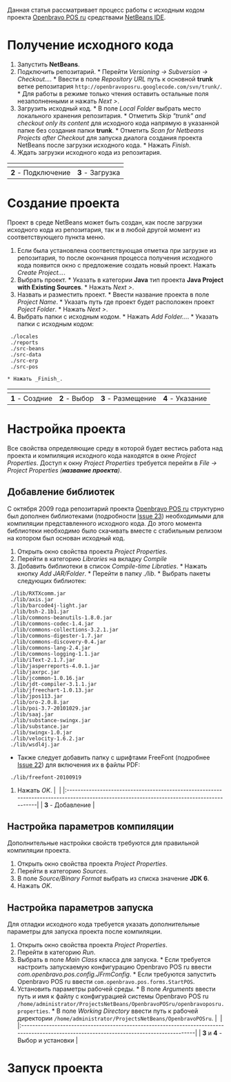 Данная статья рассматривает процесс работы с исходным кодом проекта [Openbravo POS ru](http://code.google.com/p/openbravoposru/) средствами [NetBeans IDE](http://www.netbeans.org/).

# Получение исходного кода #
  1. Запустить **NetBeans**.
  1. Подключить репозитарий.
    * Перейти _Versioning -> Subversion -> Checkout..._.
    * Ввести в поле _Repository URL_ путь к основной **trunk** ветке репозитария `http://openbravoposru.googlecode.com/svn/trunk/`.
    * Для работы в режиме только чтения оставить остальные поля незаполненными и нажать _Next >_.
  1. Загрузить исходный код.
    * В поле _Local Folder_ выбрать место локального хранения репозитария.
    * Отметить _Skip "trunk" and checkout only its content_ для исходного кода напрямую в указанной папке без создания папки **trunk**.
    * Отметить _Scan for Netbeans Projects after Checkout_ для запуска диалога создания проекта NetBeans после загрузки исходного кода.
    * Нажать _Finish_.
  1. Ждать загрузки исходного кода из репозитария.

| ![![](http://farm4.static.flickr.com/3448/3987933646_80be27e67c_m.jpg)](http://farm4.static.flickr.com/3448/3987933646_123f1db3e2_o.png) | ![![](http://farm4.static.flickr.com/3526/3987934392_4c4a8f6a29_m.jpg)](http://farm4.static.flickr.com/3526/3987934392_6ed3d732b2_o.png) |
|:-----------------------------------------------------------------------------------------------------------------------------------------|:-----------------------------------------------------------------------------------------------------------------------------------------|
| **2** - Подключение | **3** - Загрузка |

# Создание проекта #

Проект в среде NetBeans может быть создан, как после загрузки исходного кода из репозитария, так и в любой другой момент из соответствующего пункта меню.
  1. Если была установлена соответствующая отметка при загрузке из репозитария, то после окончания процесса получения исходного кода появится окно с предложение создать новый проект. Нажать _Create Project..._.
  1. Выбрать проект.
    * Указать в категории **Java** тип проекта **Java Project with Existing Sources**.
    * Нажать _Next >_.
  1. Назвать и разместить проект.
    * Ввести название проекта в поле _Project Name_.
    * Указать путь где проект будет расположен проект _Poject Folder_.
    * Нажать _Next >_.
  1. Выбрать папки с исходным кодом.
    * Нажать _Add Folder..._.
    * Указать папки с исходным кодом:
```
 ./locales
 ./reports
 ./src-beans
 ./src-data
 ./src-erp
 ./src-pos
```
    * Нажать _Finish_.

| ![![](http://farm3.static.flickr.com/2639/3987934834_650a6bef1a_m.jpg)](http://farm3.static.flickr.com/2639/3987934834_a0a3d1b487_o.png) | ![![](http://farm3.static.flickr.com/2653/3987935268_fbf4211844_m.jpg)](http://farm3.static.flickr.com/2653/3987935268_a2999780e4_o.png) | ![![](http://farm3.static.flickr.com/2426/3987181281_eefcc7e7ff_m.jpg)](http://farm3.static.flickr.com/2426/3987181281_1d9556424a_o.png) | ![![](http://farm3.static.flickr.com/2427/3987935898_57d637a8d6_m.jpg)](http://farm3.static.flickr.com/2427/3987935898_4319c6b3bd_o.png) |
|:-----------------------------------------------------------------------------------------------------------------------------------------|:-----------------------------------------------------------------------------------------------------------------------------------------|:-----------------------------------------------------------------------------------------------------------------------------------------|:-----------------------------------------------------------------------------------------------------------------------------------------|
| **1** - Создние | **2** - Выбор | **3** - Размещение | **4** - Указание |

# Настройка проекта #

Все свойства определяющие среду в которой будет вестись работа над проекта и компиляция исходного кода находятся в окне _Project Properties_. Доступ к окну _Project Properties_ требуется перейти в _File -> Project Properties (**название проекта**)_.

## Добавление библиотек ##

С октября 2009 года репозитарий проекта [Openbravo POS ru](http://code.google.com/p/openbravoposru/) структурно был дополнен библиотеками (подробности [Issue 23](https://code.google.com/p/openbravoposru/issues/detail?id=23)) необходимыми для компиляции представленного исходного кода. До этого момента библиотеки необходимо было скачивать вместе с стабильным релизом на котором был основан исходный код.
  1. Открыть окно свойства проекта _Project Properties_.
  1. Перейти в категорию _Libraries_ на вкладку _Compile_
  1. Добавить библиотеки в список _Compile-time Libraties_.
    * Нажать кнопку _Add JAR/Folder_.
    * Перейти в папку _./lib_.
    * Выбрать пакеты следующих библиотек:
```
 ./lib/RXTXcomm.jar
 ./lib/axis.jar
 ./lib/barcode4j-light.jar
 ./lib/bsh-2.1b1.jar
 ./lib/commons-beanutils-1.8.0.jar
 ./lib/commons-codec-1.4.jar
 ./lib/commons-collections-3.2.1.jar
 ./lib/commons-digester-1.7.jar
 ./lib/commons-discovery-0.4.jar
 ./lib/commons-lang-2.4.jar
 ./lib/commons-logging-1.1.jar
 ./lib/iText-2.1.7.jar
 ./lib/jasperreports-4.0.1.jar
 ./lib/jaxrpc.jar
 ./lib/jcommon-1.0.16.jar
 ./lib/jdt-compiler-3.1.1.jar
 ./lib/jfreechart-1.0.13.jar
 ./lib/jpos113.jar
 ./lib/oro-2.0.8.jar
 ./lib/poi-3.7-20101029.jar
 ./lib/saaj.jar
 ./lib/substance-swingx.jar
 ./lib/substance.jar
 ./lib/swingx-1.0.jar
 ./lib/velocity-1.6.2.jar
 ./lib/wsdl4j.jar
```

  * Также следует добавить папку с шрифтами FreeFont (подробнее [Issue 22](https://code.google.com/p/openbravoposru/issues/detail?id=22)) для включения их в файлы PDF:
```
 ./lib/freefont-20100919
```
  1. Нажать _OK_.
| ![![](http://farm3.static.flickr.com/2557/4025316922_ea50f4288b_m.jpg)](http://farm3.static.flickr.com/2557/4025316922_4aedd1fcb2_o.png) |
|:-----------------------------------------------------------------------------------------------------------------------------------------|
| **3** - Добавление |

## Настройка параметров компиляции ##
Дополнительные настройки свойств требуются для правильной компиляции проекта.
  1. Открыть окно свойства проекта _Project Properties_.
  1. Перейти в категорию _Sources_.
  1. В поле _Source/Binary Format_ выбрать из списка значение **JDK 6**.
  1. Нажать _OK_.

## Настройка параметров запуска ##
Для отладки исходного кода требуется указать дополнительные параметры для запуска проекта после компиляции.
  1. Открыть окно свойства проекта _Project Properties_.
  1. Перейти в категорию _Run_.
  1. Выбрать в поле _Main Class_ класса для запуска.
    * Если требуется настроить запускаемую конфигурацию Openbravo POS ru ввести _com.openbravo.pos.config.JFrmConfig_.
    * Если требуются запустить Openbravo POS ru ввести `com.openbravo.pos.forms.StartPOS`.
  1. Установить параметры рабочей среды.
    * В поле _Arguments_ ввести путь и имя к файлу с конфигурацией системы Openbravo POS ru `/home/administrator/ProjectsNetBeans/OpenbravoPOSru/openbravoposru.properties`.
    * В поле _Working Directory_ ввести путь к рабочей директории `/home/administrator/ProjectsNetBeans/OpenbravoPOSru`.
| ![![](http://farm3.static.flickr.com/2713/4025317046_7cd7365338_m.jpg)](http://farm3.static.flickr.com/2713/4025317046_607b1ce066_o.png) |
|:-----------------------------------------------------------------------------------------------------------------------------------------|
| **3** и **4** - Выбор и установки |

# Запуск проекта #